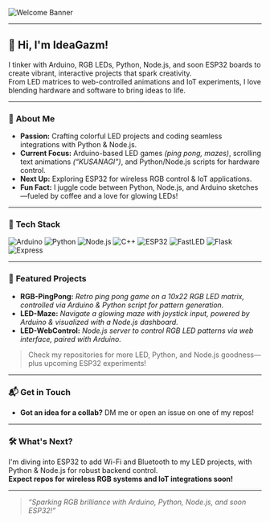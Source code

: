 ![Welcome Banner](https://readme-typing-svg.demolab.com?font=Fira+Code&size=28&pause=1000&color=36F7F7&width=700&height=60&lines=Welcome+to+IdeaGazm's+GitHub!+💡)

---

## 👋 Hi, I'm **IdeaGazm!**

I tinker with Arduino, RGB LEDs, Python, Node.js, and soon ESP32 boards to create vibrant, interactive projects that spark creativity.  
From LED matrices to web-controlled animations and IoT experiments, I love blending hardware and software to bring ideas to life.

---

### 🚀 **About Me**
- **Passion:** Crafting colorful LED projects and coding seamless integrations with Python & Node.js.
- **Current Focus:** Arduino-based LED games *(ping pong, mazes)*, scrolling text animations *(“KUSANAGI”)*, and Python/Node.js scripts for hardware control.
- **Next Up:** Exploring ESP32 for wireless RGB control & IoT applications.
- **Fun Fact:** I juggle code between Python, Node.js, and Arduino sketches—fueled by coffee and a love for glowing LEDs!

---

### 🔧 **Tech Stack**
![Arduino](https://img.shields.io/badge/Arduino-00979D?style=flat-square&logo=arduino&logoColor=white)
![Python](https://img.shields.io/badge/Python-3776AB?style=flat-square&logo=python&logoColor=white)
![Node.js](https://img.shields.io/badge/Node.js-339933?style=flat-square&logo=node.js&logoColor=white)
![C++](https://img.shields.io/badge/C++-00599C?style=flat-square&logo=c%2b%2b&logoColor=white)
![ESP32](https://img.shields.io/badge/ESP32-323232?style=flat-square)
![FastLED](https://img.shields.io/badge/FastLED-FF0000?style=flat-square)
![Flask](https://img.shields.io/badge/Flask-000000?style=flat-square&logo=flask&logoColor=white)
![Express](https://img.shields.io/badge/Express.js-404D59?style=flat-square&logo=express&logoColor=white)

---

### 🌟 **Featured Projects**

- **RGB-PingPong:** *Retro ping pong game on a 10x22 RGB LED matrix, controlled via Arduino & Python script for pattern generation.*
- **LED-Maze:** *Navigate a glowing maze with joystick input, powered by Arduino & visualized with a Node.js dashboard.*
- **LED-WebControl:** *Node.js server to control RGB LED patterns via web interface, paired with Arduino.*

> Check my repositories for more LED, Python, and Node.js goodness—plus upcoming ESP32 experiments!

---

### 📬 **Get in Touch**
- **Got an idea for a collab?** DM me or open an issue on one of my repos!

---

### 🛠️ **What's Next?**
I'm diving into ESP32 to add Wi-Fi and Bluetooth to my LED projects, with Python & Node.js for robust backend control.  
**Expect repos for wireless RGB systems and IoT integrations soon!**

---

> _“Sparking RGB brilliance with Arduino, Python, Node.js, and soon ESP32!”_
